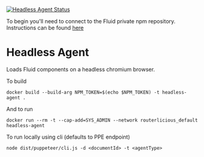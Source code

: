 [![Headless Agent Status](https://offnet.visualstudio.com/_apis/public/build/definitions/0a22f611-6a4a-4416-a1bb-53ed7284aa21/19/badge)](https://offnet.visualstudio.com/officenet/_build/index?definitionId=19)

To begin you'll need to connect to the Fluid private npm repository. Instructions can be found [here](../routerlicious/README.md#authorizing-to-private-npm-feed)

# Headless Agent
Loads Fluid components on a headless chromium browser.

To build
```
docker build --build-arg NPM_TOKEN=$(echo $NPM_TOKEN) -t headless-agent .
```

And to run
```
docker run --rm -t --cap-add=SYS_ADMIN --network routerlicious_default headless-agent
```

To run locally using cli (defaults to PPE endpoint)
```
node dist/puppeteer/cli.js -d <documentId> -t <agentType>
```
